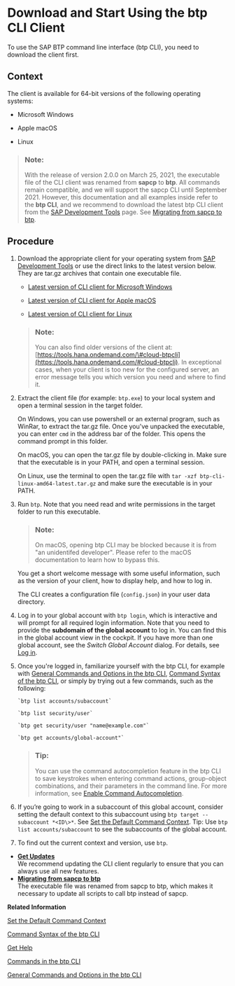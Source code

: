 <!-- loio8a8f17f5fd334fb583438edbd831d506 -->

# Download and Start Using the btp CLI Client

To use the SAP BTP command line interface \(btp CLI\), you need to download the client first.



## Context

The client is available for 64-bit versions of the following operating systems:

-   Microsoft Windows

-   Apple macOS

-   Linux


> ### Note:  
> With the release of version 2.0.0 on March 25, 2021, the executable file of the CLI client was renamed from **sapcp** to **btp**. All commands remain compatible, and we will support the sapcp CLI until September 2021. However, this documentation and all examples inside refer to the **btp CLI**, and we recommend to download the latest btp CLI client from the [SAP Development Tools](https://tools.hana.ondemand.com/#cloud-btpcli) page. See [Migrating from sapcp to btp](Migrating_from_sapcp_to_btp_4f1fe8d.md).



## Procedure

1.  Download the appropriate client for your operating system from [SAP Development Tools](https://tools.hana.ondemand.com/#cloud-btpcli) or use the direct links to the latest version below. They are tar.gz archives that contain one executable file.

    -   [Latest version of CLI client for Microsoft Windows](https://tools.hana.ondemand.com/additional/btp-cli-windows-amd64-latest.tar.gz)

    -   [Latest version of CLI client for Apple macOS](https://tools.hana.ondemand.com/additional/btp-cli-darwin-amd64-latest.tar.gz)

    -   [Latest version of CLI client for Linux](https://tools.hana.ondemand.com/additional/btp-cli-linux-amd64-latest.tar.gz)

    > ### Note:  
    > You can also find older versions of the client at: [https://tools.hana.ondemand.com/\#cloud-btpcli](https://tools.hana.ondemand.com/#cloud-btpcli). In exceptional cases, when your client is too new for the configured server, an error message tells you which version you need and where to find it.

2.  Extract the client file \(for example: `btp.exe`\) to your local system and open a terminal session in the target folder.

    On Windows, you can use powershell or an external program, such as WinRar, to extract the tar.gz file. Once you've unpacked the executable, you can enter `cmd` in the address bar of the folder. This opens the command prompt in this folder.

    On macOS, you can open the tar.gz file by double-clicking in. Make sure that the executable is in your PATH, and open a terminal session.

    On Linux, use the terminal to open the tar.gz file with `tar -xzf btp-cli-linux-amd64-latest.tar.gz` and make sure the executable is in your PATH.

3.  Run `btp`. Note that you need read and write permissions in the target folder to run this executable.

    > ### Note:  
    > On macOS, opening btp CLI may be blocked because it is from "an unidentifed developer". Please refer to the macOS documentation to learn how to bypass this.

    You get a short welcome message with some useful information, such as the version of your client, how to display help, and how to log in.

    The CLI creates a configuration file \(`config.json`\) in your user data directory.

4.  Log in to your global account with `btp login`, which is interactive and will prompt for all required login information. Note that you need to provide the **subdomain of the global account** to log in. You can find this in the global account view in the cockpit. If you have more than one global account, see the *Switch Global Account* dialog. For details, see [Log in](Log_in_e241b30.md).

5.  Once you're logged in, familiarize yourself with the btp CLI, for example with [General Commands and Options in the btp CLI](General_Commands_and_Options_in_the_btp_CLI_11d9f67.md), [Command Syntax of the btp CLI](Command_Syntax_of_the_btp_CLI_69606f4.md), or simply by trying out a few commands, such as the following:

    ```
    `btp list accounts/subaccount`
    ```

    ```
    `btp list security/user`
    ```

    ```
    `btp get security/user "name@example.com"`
    ```

    ```
    `btp get accounts/global-account"`
    ```

    > ### Tip:  
    > You can use the command autocompletion feature in the btp CLI to save keystrokes when entering command actions, group-object combinations, and their parameters in the command line. For more information, see [Enable Command Autocompletion](Enable_Command_Autocompletion_46355fa.md).

6.  If you’re going to work in a subaccount of this global account, consider setting the default context to this subaccount using `btp target --subaccount *<ID\>*`. See [Set the Default Command Context](Set_the_Default_Command_Context_720645a.md). Tip: Use `btp list accounts/subaccount` to see the subaccounts of the global account.

7.  To find out the current context and version, use `btp`.


-   **[Get Updates](Get_Updates_e92aa78.md "We recommend updating the CLI client regularly to ensure that you can always use all new features. ")**  
We recommend updating the CLI client regularly to ensure that you can always use all new features.
-   **[Migrating from sapcp to btp](Migrating_from_sapcp_to_btp_4f1fe8d.md " The executable file was renamed from sapcp to btp, which makes it necessary to update
		all scripts to call btp instead of sapcp. ")**  
 The executable file was renamed from sapcp to btp, which makes it necessary to update all scripts to call btp instead of sapcp.

**Related Information**  


[Set the Default Command Context](Set_the_Default_Command_Context_720645a.md "Change the default context for all command calls to the global account, a directory, or a subaccount by using the btp target command.")

[Command Syntax of the btp CLI](Command_Syntax_of_the_btp_CLI_69606f4.md "Each command consists of the base call btp followed by a verb (the action), a combination of group and object, and parameters.")

[Get Help](Get_Help_f8fd1e5.md "Get help in the btp CLI with the --help option.")

[Commands in the btp CLI](Commands_in_the_btp_CLI_a03a555.md "A list of all tasks and respective commands that are available in the SAP BTP command line interface (btp CLI).")

[General Commands and Options in the btp CLI](General_Commands_and_Options_in_the_btp_CLI_11d9f67.md "Learn how to work with the SAP BTP command line interface (btp CLI). For example, how to log in, get help, and set a default context for commands.")

